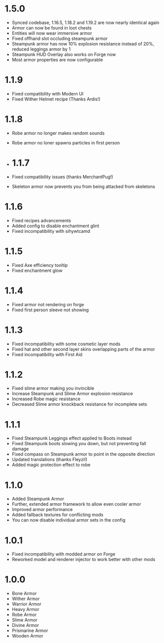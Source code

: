 # 1.5.0

* Synced codebase, 1.16.5, 1.18.2 and 1.19.2 are now nearly identical again
* Armor can now be found in loot chests
* Entities will now wear immersive armor
* Fixed offhand slot occluding steampunk armor
* Steampunk armor has now 10% explosion resistance instead of 20%, reduced leggings armor by 1
* Steampunk HUD Overlay also works on Forge now
* Most armor properties are now configurable

# 1.1.9

* Fixed compatibility with Modern UI
* Fixed Wither Helmet recipe (Thanks Ardis!)

# 1.1.8

* Robe armor no longer makes random sounds
* Robe armor no loner spawns particles in first person

* # 1.1.7

* Fixed compatibility issues (thanks MerchantPug!)
* Skeleton armor now prevents you from being attacked from skeletons

# 1.1.6

* Fixed recipes advancements
* Added config to disable enchantment glint
* Fixed incompatibility with sihywtcamd

# 1.1.5

* Fixed Axe efficiency tooltip
* Fixed enchantment glow

# 1.1.4

* Fixed armor not rendering on forge
* Fixed first person sleeve not showing

# 1.1.3

* Fixed incompatibility with some cosmetic layer mods
* Fixed hat and other second layer skins overlapping parts of the armor
* Fixed incompatibility with First Aid

# 1.1.2

* Fixed slime armor making you invincible
* Increase Steampunk and Slime Armor explosion resistance
* Increased Robe magic resistance
* Decreased Slime armor knockback resistance for incomplete sets

# 1.1.1

* Fixed Steampunk Leggings effect applied to Boots instead
* Fixed Steampunk boots slowing you down, but not preventing fall damage
* Fixed compass on Steampunk armor to point in the opposite direction
* Updated translations (thanks Fleyzi!)
* Added magic protection effect to robe

# 1.1.0

* Added Steampunk Armor
* Further, extended armor framework to allow even cooler armor
* Improved armor performance
* Added fallback textures for conflicting mods
* You can now disable individual armor sets in the config

# 1.0.1

* Fixed incompatibility with modded armor on Forge
* Reworked model and renderer injector to work better with other mods

# 1.0.0

* Bone Armor
* Wither Armor
* Warrior Armor
* Heavy Armor
* Robe Armor
* Slime Armor
* Divine Armor
* Prismarine Armor
* Wooden Armor